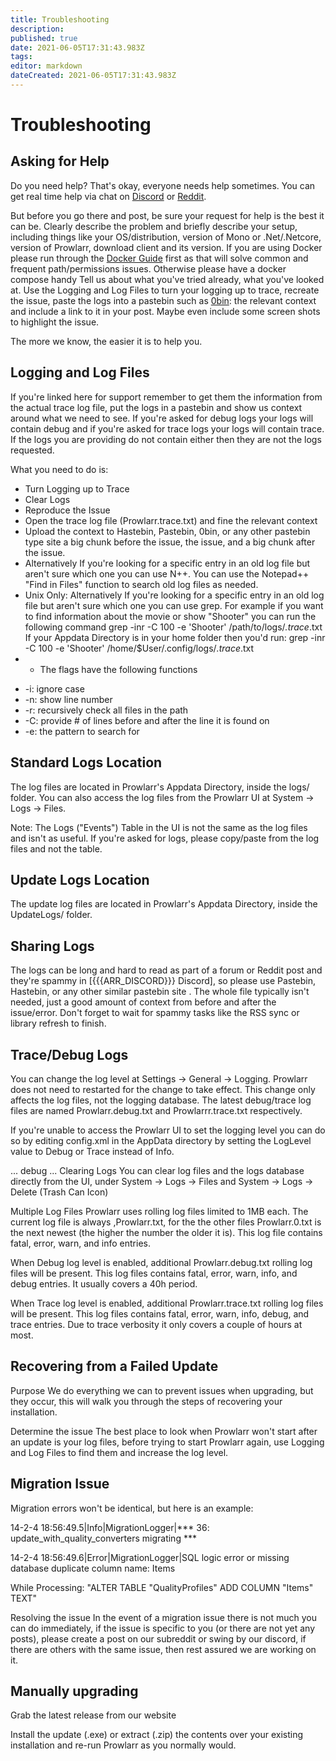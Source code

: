 ```yaml
---
title: Troubleshooting
description: 
published: true
date: 2021-06-05T17:31:43.983Z
tags: 
editor: markdown
dateCreated: 2021-06-05T17:31:43.983Z
---
```


# Troubleshooting

## Asking for Help

Do you need help? That's okay, everyone needs help sometimes. You can get real time help via chat on [Discord](https://prowlarr.com/discord) or [Reddit](https://www.reddit.com/r/prowlarr/).

But before you go there and post, be sure your request for help is the best it can be. Clearly describe the problem and briefly describe your setup, including things like your OS/distribution, version of Mono or .Net/.Netcore, version of Prowlarr, download client and its version. If you are using Docker please run through the [Docker Guide](https://wiki.servarr.com/Docker_Guide) first as that will solve common and frequent path/permissions issues. Otherwise please have a docker compose handy Tell us about what you've tried already, what you've looked at. Use the Logging and Log Files to turn your logging up to trace, recreate the issue, paste the logs into a pastebin such as [0bin](https://0bin.net/): the relevant context and include a link to it in your post. Maybe even include some screen shots to highlight the issue.

The more we know, the easier it is to help you.

## Logging and Log Files

If you're linked here for support remember to get them the information from the actual trace log file, put the logs in a pastebin and show us context around what we need to see. If you're asked for debug logs your logs will contain debug and if you're asked for trace logs your logs will contain trace. If the logs you are providing do not contain either then they are not the logs requested.

What you need to do is:

- Turn Logging up to Trace
- Clear Logs
- Reproduce the Issue
- Open the trace log file (Prowlarr.trace.txt) and fine the relevant context
- Upload the context to Hastebin, Pastebin, 0bin, or any other pastebin type site a big chunk before the issue, the issue, and a big chunk after the issue.
- Alternatively If you're looking for a specific entry in an old log file but aren't sure which one you can use N++. You can use the Notepad++ "Find in Files" function to search old log files as needed.
- Unix Only: Alternatively If you're looking for a specific entry in an old log file but aren't sure which one you can use grep. For example if you want to find information about the movie or show "Shooter" you can run the following command grep -inr -C 100 -e 'Shooter' /path/to/logs/*.trace*.txt If your Appdata Directory is in your home folder then you'd run: grep -inr -C 100 -e 'Shooter' /home/$User/.config/logs/*.trace*.txt
- * The flags have the following functions
* -i: ignore case
* -n: show line number
*  -r: recursively check all files in the path
* -C: provide # of lines before and after the line it is found on
* -e: the pattern to search for

## Standard Logs Location

The log files are located in Prowlarr's Appdata Directory, inside the logs/ folder. You can also access the log files from the Prowlarr UI at System -> Logs -> Files.

Note: The Logs ("Events") Table in the UI is not the same as the log files and isn't as useful. If you're asked for logs, please copy/paste from the log files and not the table.

## Update Logs Location

The update log files are located in Prowlarr's Appdata Directory, inside the UpdateLogs/ folder.

## Sharing Logs

The logs can be long and hard to read as part of a forum or Reddit post and they're spammy in [{{{ARR_DISCORD}}} Discord], so please use Pastebin, Hastebin, or any other similar pastebin site . The whole file typically isn't needed, just a good amount of context from before and after the issue/error. Don't forget to wait for spammy tasks like the RSS sync or library refresh to finish.

## Trace/Debug Logs

You can change the log level at Settings -> General -> Logging. Prowlarr does not need to restarted for the change to take effect. This change only affects the log files, not the logging database. The latest debug/trace log files are named Prowlarr.debug.txt and Prowlarrr.trace.txt respectively.

If you're unable to access the Prowlarr UI to set the logging level you can do so by editing config.xml in the AppData directory by setting the LogLevel value to Debug or Trace instead of Info.

 <Config>
  ...
  <LogLevel>debug</LogLevel>
  ...
 </Config>
Clearing Logs
You can clear log files and the logs database directly from the UI, under System -> Logs -> Files and System -> Logs -> Delete (Trash Can Icon)

Multiple Log Files
Prowlarr uses rolling log files limited to 1MB each. The current log file is always ,Prowlarr.txt, for the the other files Prowlarr.0.txt is the next newest (the higher the number the older it is). This log file contains fatal, error, warn, and info entries.

When Debug log level is enabled, additional Prowlarr.debug.txt rolling log files will be present. This log files contains fatal, error, warn, info, and debug entries. It usually covers a 40h period.

When Trace log level is enabled, additional Prowlarr.trace.txt rolling log files will be present. This log files contains fatal, error, warn, info, debug, and trace entries. Due to trace verbosity it only covers a couple of hours at most.

## Recovering from a Failed Update

Purpose
We do everything we can to prevent issues when upgrading, but they occur, this will walk you through the steps of recovering your installation.

Determine the issue
The best place to look when Prowlarr won't start after an update is your log files, before trying to start Prowlarr again, use Logging and Log Files to find them and increase the log level.

## Migration Issue

Migration errors won't be identical, but here is an example:

14-2-4 18:56:49.5|Info|MigrationLogger|*** 36: update_with_quality_converters migrating ***

14-2-4 18:56:49.6|Error|MigrationLogger|SQL logic error or missing database duplicate column name: Items

While Processing: "ALTER TABLE "QualityProfiles" ADD COLUMN "Items" TEXT"

Resolving the issue
In the event of a migration issue there is not much you can do immediately, if the issue is specific to you (or there are not yet any posts), please create a post on our subreddit or swing by our discord, if there are others with the same issue, then rest assured we are working on it.

## Manually upgrading

Grab the latest release from our website

Install the update (.exe) or extract (.zip) the contents over your existing installation and re-run Prowlarr as you normally would.